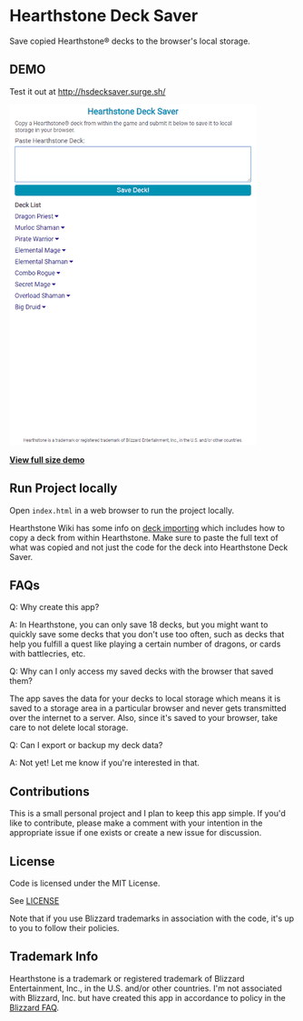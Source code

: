 # Hearthstone Deck Saver

Save copied Hearthstone® decks to the browser's local storage. 

## DEMO

Test it out at http://hsdecksaver.surge.sh/

![demo](https://github.com/kellim/hs-deck-saver/blob/master/demo/demo-434x600.gif)   

**[View full size demo](https://github.com/kellim/hs-deck-saver/blob/master/demo/demo.gif)**

## Run Project locally

Open `index.html` in a web browser to run the project locally.

Hearthstone Wiki has some info on [deck importing](https://hearthstone.gamepedia.com/Deck_Importing) which includes how to copy a deck from within Hearthstone. Make sure to paste the full text of what was copied and not just the code for the deck into Hearthstone Deck Saver.

## FAQs 

Q: Why create this app?  

A: In Hearthstone, you can only save 18 decks, but you might want to quickly save some decks that you don't use too often, such as decks that help you fulfill a quest like playing a certain number of dragons, or cards with battlecries, etc. 

Q: Why can I only access my saved decks with the browser that saved them? 

The app saves the data for your decks to local storage which means it is saved to a storage area in a particular browser and never gets transmitted over the internet to a server. Also, since it's saved to your browser, take care to not delete local storage. 

Q: Can I export or backup my deck data?

A: Not yet! Let me know if you're interested in that.

## Contributions

This is a small personal project and I plan to keep this app simple. If you'd like to contribute, please make a comment with your intention in the appropriate issue if one exists or create a new issue for discussion.

## License

Code is licensed under the MIT License. 

See [LICENSE](https://github.com/kellim/hs-deck-saver/blob/master/LICENSE)

Note that if you use Blizzard trademarks in association with the code, it's up to you to follow their policies.

## Trademark Info

Hearthstone is a trademark or registered trademark of Blizzard Entertainment, Inc., in the U.S. and/or other countries.
I'm not associated with Blizzard, Inc. but have created this app in accordance to policy in the [Blizzard FAQ](http://us.blizzard.com/en-us/company/about/legal-faq.html). 
